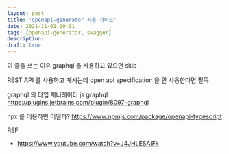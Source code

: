 ```yaml
---
layout: post
title: 'openapi-generator 사용 가이드'
date: 2021-11-01 00:01
tags: [openapi-generator, swagger]
description: 
draft: true
---
```



이 글을 쓰는 이유
graphql 을 사용하고 있으면 skip

REST API 를 사용하고 계시는데 open api specification 을 안 사용한다면 필독


graphql 의 타입 제너레이터
js graphql 
https://plugins.jetbrains.com/plugin/8097-graphql


npx 를 이용하면 어떨까?
https://www.npmjs.com/package/openapi-typescript



REF
- https://www.youtube.com/watch?v=J4JHLESAiFk



